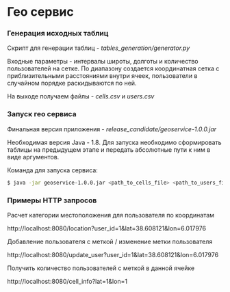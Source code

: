 # Гео сервис

### Генерация исходных таблиц

Скрипт для генерации таблиц - *tables_generation/generator.py*

Входные параметры - интервалы широты, долготы и количество пользователей на сетке.
По диапазону создается координатная сетка с приблизительными расстояниями внутри ячеек,
пользователи в случайном порядке раскидываются по ней.

На выходе получаем файлы - *cells.csv* и *users.csv*

### Запуск гео сервиса

Финальная версия приложения - *release_candidate/geoservice-1.0.0.jar*

Необходимая версия Java - 1.8.
Для запуска необходимо сформировать таблицы на предыдущем этапе и передать
абсолютные пути к ним в виде аргументов.

Команда для запуска сервиса:

```sh
$ java -jar geoservice-1.0.0.jar <path_to_cells_file> <path_to_users_file>
```

### Примеры HTTP запросов

Расчет категории местоположения для пользователя по координатам

http://localhost:8080/location?user_id=1&lat=38.608121&lon=6.017976

Добавление пользователя с меткой / изменение метки пользователя

http://localhost:8080/update_user?user_id=1&lat=38.608121&lon=6.017976

Получить количество пользователей с меткой в данной ячейке

http://localhost:8080/cell_info?lat=1&lon=1






